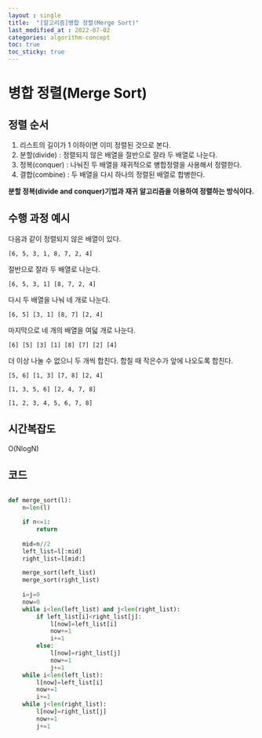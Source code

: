 ```yaml
---
layout : single
title:  "[알고리즘]병합 정렬(Merge Sort)"
last_modified_at : 2022-07-02
categories: algorithm-concept
toc: true
toc_sticky: true
---
```


# 병합 정렬(Merge Sort)

## 정렬 순서
1. 리스트의 길이가 1 이하이면 이미 정렬된 것으로 본다.  
2. 분할(divide) : 정렬되지 않은 배열을 절반으로 잘라 두 배열로 나눈다.  
3. 정복(conquer) : 나눠진 두 배열을 재귀적으로 병합정렬을 사용해서 정렬한다.  
4. 결합(combine) : 두 배열을 다시 하나의 정렬된 배열로 합병한다.  

**분할 정복(divide and conquer)기법과 재귀 알고리즘을 이용하여 정렬하는 방식이다.**

## 수행 과정 예시

다음과 같이 정렬되지 않은 배열이 있다.
```
[6, 5, 3, 1, 8, 7, 2, 4]
```
절반으로 잘라 두 배열로 나눈다.
```
[6, 5, 3, 1] [8, 7, 2, 4]
```
다시 두 배열을 나눠 네 개로 나눈다.
```
[6, 5] [3, 1] [8, 7] [2, 4]
```
마지막으로 네 개의 배열을 여덟 개로 나눈다.
```
[6] [5] [3] [1] [8] [7] [2] [4]
```
더 이상 나눌 수 없으니 두 개씩 합친다. 합칠 때 작은수가 앞에 나오도록 합친다.
```
[5, 6] [1, 3] [7, 8] [2, 4]
```
```
[1, 3, 5, 6] [2, 4, 7, 8]
```
```
[1, 2, 3, 4, 5, 6, 7, 8]
```

## 시간복잡도
O(NlogN)

## 코드
```python

def merge_sort(l):
    n=len(l)

    if n<=1:
        return 
    
    mid=n//2
    left_list=l[:mid]
    right_list=l[mid:]

    merge_sort(left_list)
    merge_sort(right_list)
    
    i=j=0
    now=0
    while i<len(left_list) and j<len(right_list):
        if left_list[i]<right_list[j]:
            l[now]=left_list[i]
            now+=1
            i+=1
        else:
            l[now]=right_list[j]
            now+=1
            j+=1
    while i<len(left_list):
        l[now]=left_list[i]
        now+=1
        i+=1
    while j<len(right_list):
        l[now]=right_list[j]
        now+=1
        j+=1
```

